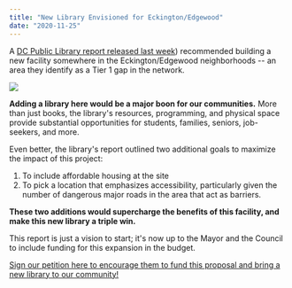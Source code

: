```yaml
---
title: "New Library Envisioned for Eckington/Edgewood"
date: "2020-11-25"
---
```


A [DC Public Library report released last week](https://www.dclibrary.org/sites/default/files/DCPL_NextLibris_111020-Web.pdf)) recommended building a new facility somewhere in the Eckington/Edgewood neighborhoods -- an area they identify as a Tier 1 gap in the network.

![](images/DCPL-NextLibrisMap.png)

**Adding a library here would be a major boon for our communities.** More than just books, the library's resources, programming, and physical space provide substantial opportunities for students, families, seniors, job-seekers, and more.

Even better, the library's report outlined two additional goals to maximize the impact of this project:  
  
1) To include affordable housing at the site  
2) To pick a location that emphasizes accessibility, particularly given the number of dangerous major roads in the area that act as barriers.

**These two additions would supercharge the benefits of this facility, and make this new library a triple win.**  
  
This report is just a vision to start; it's now up to the Mayor and the Council to include funding for this expansion in the budget.  
  
[Sign our petition here to encourage them to fund this proposal and bring a new library to our community!](https://mailchi.mp/e95201579644/eckingtonedgewood-public-library)
